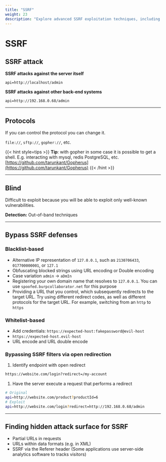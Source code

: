 ```yaml
---
title: "SSRF"
weight: 23
description: "Explore advanced SSRF exploitation techniques, including bypassing filters, blind SSRF detection, protocol manipulation, and using tools like Gopherus to exploit internal services."
---
```


# SSRF

## SSRF attack

**SSRF attacks against the server itself**

```http
api=http://localhost/admin
```

**SSRF attacks against other back-end systems**

```http
api=http://192.168.0.68/admin
```

---

## Protocols

If you can control the protocol you can change it.

`file://`, `sftp://`, `gopher://`, etc.

{{< hint style=tips >}}
**Tip**: with gopher in some case it is possible to get a shell. E.g. interacting with mysql, redis PostgreSQL, etc. [https://github.com/tarunkant/Gopherus](https://github.com/tarunkant/Gopherus)
{{< /hint >}}

---

## Blind

Difficult to exploit because you will be able to exploit only well-known vulnerabilities.

**Detection:** Out-of-band techniques

---

## Bypass SSRF defenses

### Blacklist-based

* Alternative IP representation of `127.0.0.1`, such as `2130706433`, `017700000001`, or `127.1`
* Obfuscating blocked strings using URL encoding or Double encoding
* Case variation `admin` -> `aDmIn`
* Registering your own domain name that resolves to `127.0.0.1`. You can use `spoofed.burpcollaborator.net` for this purpose
* Providing a URL that you control, which subsequently redirects to the target URL. Try using different redirect codes, as well as different protocols for the target URL. For example, switching from an `http` to `https`

### Whitelist-based

* Add credentials: `https://expected-host:fakepassword@evil-host`
* `https://expected-host.evil-host`
* URL encode and URL double encode

### Bypassing SSRF filters via open redirection

1. Identify endpoint with open redirect

```md
https://website.com/login?redirect=/my-account
```

1. Have the server execute a request that performs a redirect

```sh
# Original
api=http://website.com/product?productId=6
# Exploit
api=http://website.com/login?redirect=http://192.168.0.68/admin
```

---

## Finding hidden attack surface for SSRF

* Partial URLs in requests
* URLs within data formats (e.g. in XML)
* SSRF via the Referer header (Some applications use server-side analytics software to tracks visitors)
